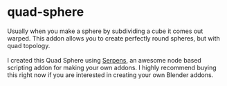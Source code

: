 # quad-sphere
Usually when you make a sphere by subdividing a cube it comes out warped. 
This addon allows you to create perfectly round spheres, but with quad topology.
<br></br>
I created this Quad Sphere using <a href="https://joshuaknauber.gumroad.com/l/serpens-b3d">Serpens</a>, an awesome node based scripting addon for making your own addons. I highly recommend buying this right now if you are interested in creating your own Blender addons.
